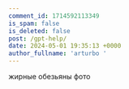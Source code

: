 ```yaml
---
comment_id: 1714592113349
is_spam: false
is_deleted: false
post: /gpt-help/
date: 2024-05-01 19:35:13 +0000
author_fullname: 'arturbo '
---
```


жирные обезьяны фото
